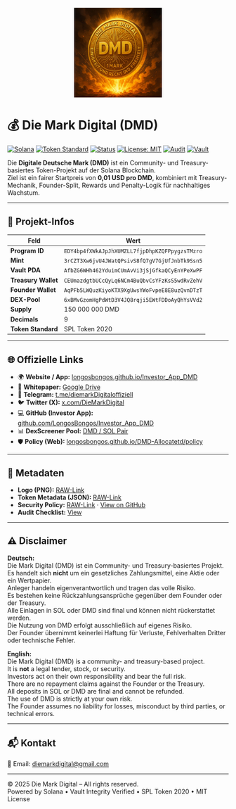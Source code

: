 <p align="center">
  <img src="https://raw.githubusercontent.com/LongosBongos/DMD-Allocatetd/main/DMD.png" alt="Die Mark Digital Logo" width="200"/>
</p>

# 💰 Die Mark Digital (DMD)

[![Solana](https://img.shields.io/badge/Blockchain-Solana-14f195?logo=solana&logoColor=white)](https://solana.com)
[![Token Standard](https://img.shields.io/badge/SPL-Token%202020-yellow)](https://spl.solana.com/token)
[![Status](https://img.shields.io/badge/Status-Live-brightgreen)]()
[![License: MIT](https://img.shields.io/badge/License-MIT-blue.svg)](LICENSE)
[![Audit](https://img.shields.io/badge/Audit-Pre_Check_Passed-success)](https://github.com/LongosBongos/DMD-Allocatetd/blob/main/AUDIT_CHECKLIST.md)
[![Vault](https://img.shields.io/badge/Vault-Verified-blue)](https://longosbongos.github.io/DMD-Allocatetd/policy)

Die **Digitale Deutsche Mark (DMD)** ist ein Community- und Treasury-basiertes Token-Projekt auf der Solana Blockchain.  
Ziel ist ein fairer Startpreis von **0,01 USD pro DMD**, kombiniert mit Treasury-Mechanik, Founder-Split, Rewards und Penalty-Logik für nachhaltiges Wachstum.  

---

## 🔑 Projekt-Infos

| Feld | Wert |
|------|------|
| **Program ID** | `EDY4bp4fXWkAJpJhXUMZLL7fjpDhpKZQFPpygzsTMzro` |
| **Mint** | `3rCZT3Xw6jvU4JWatQPsivS8fQ7gV7GjUfJnbTk9Ssn5` |
| **Vault PDA** | `AfbZG6WHh462YduimCUmAvVi3jSjGfkaQCyEnYPeXwPF` |
| **Treasury Wallet** | `CEUmazdgtbUCcQyLq6NCm4BuQbvCsYFzKsS5wdRvZehV` |
| **Founder Wallet** | `AqPFb5LWQuzKiyoKTX9XgUwsYWoFvpeE8E8uzQvnDTzT` |
| **DEX-Pool** | `6xBMvGzomHgPdWtD3V4JQ8rqji5EWtFDDoAyQhYsVVd2` |
| **Supply** | 150 000 000 DMD |
| **Decimals** | 9 |
| **Token Standard** | SPL Token 2020 |

---

## 🌐 Offizielle Links
- 🌍 **Website / App:** [longosbongos.github.io/Investor_App_DMD](https://longosbongos.github.io/Investor_App_DMD/)
- 🧾 **Whitepaper:** [Google Drive](https://drive.google.com/file/d/1-wT6aRG2XvMPJoQLEmnFLNpjnS9RB5mH/view)
- 📱 **Telegram:** [t.me/diemarkDigitaloffiziell](https://t.me/diemarkDigitaloffiziell)
- 🐦 **Twitter (X):** [x.com/DieMarkDigital](https://x.com/DieMarkDigital)
- 💻 **GitHub (Investor App):** [github.com/LongosBongos/Investor_App_DMD](https://github.com/LongosBongos/Investor_App_DMD)
- 📊 **DexScreener Pool:** [DMD / SOL Pair](https://dexscreener.com/solana/6xBMvGzomHgPdWtD3V4JQ8rqji5EWtFDDoAyQhYsVVd2)
- 🛡️ **Policy (Web):** [longosbongos.github.io/DMD-Allocatetd/policy](https://longosbongos.github.io/DMD-Allocatetd/policy)

---

## 📄 Metadaten
- **Logo (PNG):** [RAW-Link](https://raw.githubusercontent.com/LongosBongos/DMD-Allocatetd/main/DMD.png)  
- **Token Metadata (JSON):** [RAW-Link](https://raw.githubusercontent.com/LongosBongos/DMD-Allocatetd/main/metadata.json)  
- **Security Policy:** [RAW-Link](https://raw.githubusercontent.com/LongosBongos/DMD-Allocatetd/main/security.txt) · [View on GitHub](https://github.com/LongosBongos/DMD-Allocatetd/blob/main/security.txt)  
- **Audit Checklist:** [View](https://github.com/LongosBongos/DMD-Allocatetd/blob/main/AUDIT_CHECKLIST.md)

---

## ⚠️ Disclaimer

**Deutsch:**  
Die Mark Digital (DMD) ist ein Community- und Treasury-basiertes Projekt.  
Es handelt sich **nicht** um ein gesetzliches Zahlungsmittel, eine Aktie oder ein Wertpapier.  
Anleger handeln eigenverantwortlich und tragen das volle Risiko.  
Es bestehen keine Rückzahlungsansprüche gegenüber dem Founder oder der Treasury.  
Alle Einlagen in SOL oder DMD sind final und können nicht rückerstattet werden.  
Die Nutzung von DMD erfolgt ausschließlich auf eigenes Risiko.  
Der Founder übernimmt keinerlei Haftung für Verluste, Fehlverhalten Dritter oder technische Fehler.  

**English:**  
Die Mark Digital (DMD) is a community- and treasury-based project.  
It is **not** a legal tender, stock, or security.  
Investors act on their own responsibility and bear the full risk.  
There are no repayment claims against the Founder or the Treasury.  
All deposits in SOL or DMD are final and cannot be refunded.  
The use of DMD is strictly at your own risk.  
The Founder assumes no liability for losses, misconduct by third parties, or technical errors.  

---

## 📬 Kontakt
📧 Email: [diemarkdigital@gmail.com](mailto:diemarkdigital@gmail.com)

---

© 2025 Die Mark Digital – All rights reserved.  
Powered by Solana • Vault Integrity Verified • SPL Token 2020 • MIT License


